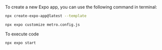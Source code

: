 
To create a new Expo app, you can use the following command in terminal:

```bash
npx create-expo-app@latest --template
```
```bash
npx expo customize metro.config.js 
```
To execute code
```bash
npx expo start
```








